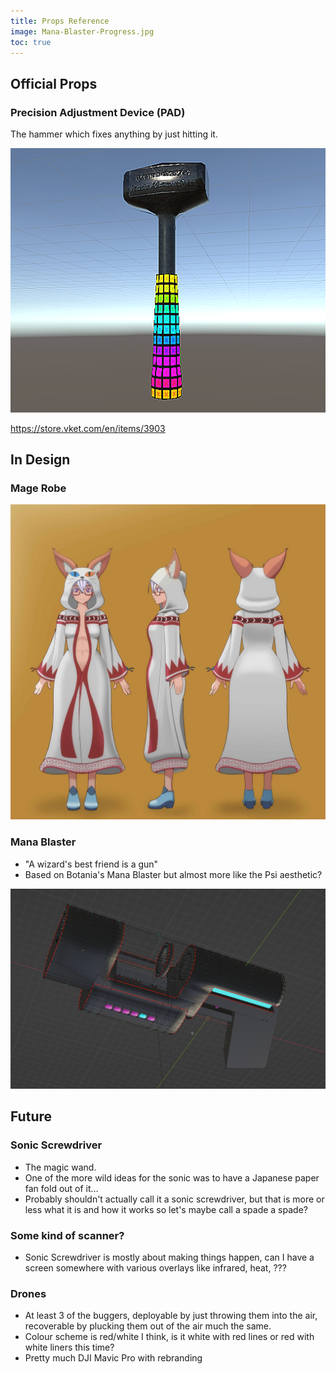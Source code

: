 ```yaml
---
title: Props Reference
image: Mana-Blaster-Progress.jpg
toc: true
---
```


## Official Props

### Precision Adjustment Device (PAD)

The hammer which fixes anything by just hitting it.

![The PAD in Unity](PAD-Unity-1.png)

https://store.vket.com/en/items/3903

## In Design

### Mage Robe

![Mage Robe](Mage-Robe-Progress.jpg)


### Mana Blaster

- "A wizard's best friend is a gun"
- Based on Botania's Mana Blaster but almost more like the Psi aesthetic?

![Mana Blaster](Mana-Blaster-Progress.png)

## Future

### Sonic Screwdriver

- The magic wand.
- One of the more wild ideas for the sonic was to have a Japanese paper fan
  fold out of it…
- Probably shouldn't actually call it a sonic screwdriver, but that is more or
  less what it is and how it works so let's maybe call a spade a spade?

### Some kind of scanner?

- Sonic Screwdriver is mostly about making things happen, can I have a screen
  somewhere with various overlays like infrared, heat, ???

### Drones

- At least 3 of the buggers, deployable by just throwing them into the air,
  recoverable by plucking them out of the air much the same.
- Colour scheme is red/white I think, is it white with red lines or red
  with white liners this time?
- Pretty much DJI Mavic Pro with rebranding 
